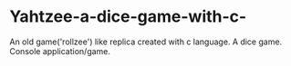 # Yahtzee-a-dice-game-with-c-
An old game('rollzee') like replica created with c language. A dice game. Console application/game. 
